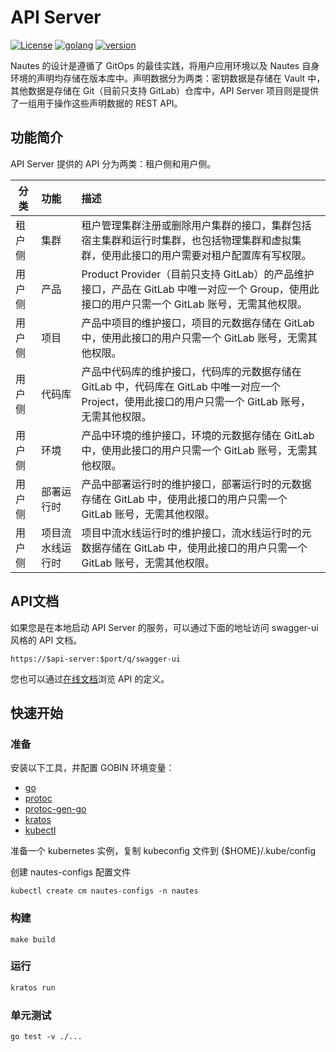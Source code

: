 # API Server

[![License](https://img.shields.io/badge/License-Apache%202.0-blue.svg)](https://opensource.org/licenses/Apache-2.0)
[![golang](https://img.shields.io/badge/golang-v1.17.13-brightgreen)](https://go.dev/doc/install)
[![version](https://img.shields.io/badge/version-v0.2.0-green)]()

Nautes 的设计是遵循了 GitOps 的最佳实践，将用户应用环境以及 Nautes 自身环境的声明均存储在版本库中。声明数据分为两类：密钥数据是存储在 Vault 中，其他数据是存储在 Git（目前只支持 GitLab）仓库中，API Server 项目则是提供了一组用于操作这些声明数据的 REST API。

## 功能简介

API Server 提供的 API 分为两类：租户侧和用户侧。

| 分类   | 功能       | 描述                                       |
| ---- | :------- | :--------------------------------------- |
| 租户侧  | 集群       | 租户管理集群注册或删除用户集群的接口，集群包括宿主集群和运行时集群，也包括物理集群和虚拟集群，使用此接口的用户需要对租户配置库有写权限。 |
| 用户侧  | 产品       | Product Provider（目前只支持 GitLab）的产品维护接口，产品在 GitLab 中唯一对应一个 Group，使用此接口的用户只需一个 GitLab 账号，无需其他权限。 |
| 用户侧  | 项目       | 产品中项目的维护接口，项目的元数据存储在 GitLab 中，使用此接口的用户只需一个 GitLab 账号，无需其他权限。 |
| 用户侧  | 代码库      | 产品中代码库的维护接口，代码库的元数据存储在 GitLab 中，代码库在 GitLab 中唯一对应一个 Project，使用此接口的用户只需一个 GitLab 账号，无需其他权限。 |
| 用户侧  | 环境       | 产品中环境的维护接口，环境的元数据存储在 GitLab 中，使用此接口的用户只需一个 GitLab 账号，无需其他权限。 |
| 用户侧  | 部署运行时    | 产品中部署运行时的维护接口，部署运行时的元数据存储在 GitLab 中，使用此接口的用户只需一个 GitLab 账号，无需其他权限。 |
| 用户侧  | 项目流水线运行时 | 项目中流水线运行时的维护接口，流水线运行时的元数据存储在 GitLab 中，使用此接口的用户只需一个 GitLab 账号，无需其他权限。 |

## API文档

如果您是在本地启动 API Server 的服务，可以通过下面的地址访问 swagger-ui 风格的 API 文档。

```shell
https://$api-server:$port/q/swagger-ui
```

您也可以通过[在线文档](https://nautes.io/api/)浏览 API 的定义。

## 快速开始

### 准备

安装以下工具，并配置 GOBIN 环境变量：

- [go](https://golang.org/dl/)
- [protoc](https://github.com/protocolbuffers/protobuf)
- [protoc-gen-go](https://github.com/protocolbuffers/protobuf-go)
- [kratos](https://go-kratos.dev/docs/getting-started/usage/#%E5%AE%89%E8%A3%85)
- [kubectl](https://kubernetes.io/docs/tasks/tools/)

准备一个 kubernetes 实例，复制 kubeconfig 文件到 {$HOME}/.kube/config

创建 nautes-configs 配置文件

```
kubectl create cm nautes-configs -n nautes
```

### 构建

```
make build
```

### 运行

```bash
kratos run
```
### 单元测试

```shell
go test -v ./...
```

